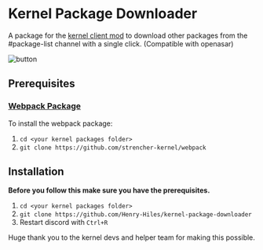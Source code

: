 # Kernel Package Downloader

A package for the [kernel client mod](https://github.com/kernel-mod/) to download other packages from the #package-list channel with a single click. (Compatible with openasar)

![button](https://i.imgur.com/miKZto9.png)

## Prerequisites

### [Webpack Package](https://github.com/strencher-kernel/webpack)

To install the webpack package:

1. `cd <your kernel packages folder>`
2. `git clone https://github.com/strencher-kernel/webpack`

## Installation

**Before you follow this make sure you have the prerequisites.**

1. `cd <your kernel packages folder>`
2. `git clone https://github.com/Henry-Hiles/kernel-package-downloader`
3. Restart discord with `Ctrl+R`

Huge thank you to the kernel devs and helper team for making this possible.
